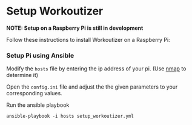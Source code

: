# Setup Workoutizer

**NOTE: Setup on a Raspberry Pi is still in development**

Follow these instructions to install Workoutizer on a Raspberry Pi:

### Setup Pi using Ansible

Modify the `hosts` file by entering the ip address of your pi. (Use [nmap](https://nmap.org/) to determine it)

Open the `config.ini` file and adjust the the given parameters to your corresponding values.

Run the ansible playbook

```shell script
ansible-playbook -i hosts setup_workoutizer.yml
```
